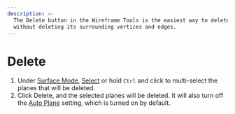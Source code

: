 ```yaml
---
description: >-
  The Delete button in the Wireframe Tools is the easiest way to delete a plane
  without deleting its surrounding vertices and edges.
---
```


# Delete

1. Under [Surface Mode](), [Select](../../../3d-scene-manipulation-tools/select.md) or hold `Ctrl` and click to multi-select the planes that will be deleted.
2. Click Delete, and the selected planes will be deleted. It will also turn off the [Auto Plane](../../../advanced-function/auto-plane.md) setting, which is turned on by default.

